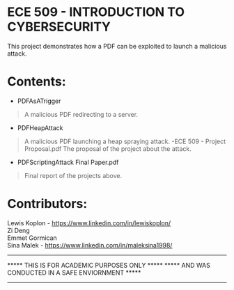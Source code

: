 # ECE 509 - INTRODUCTION TO CYBERSECURITY

This project demonstrates how a PDF can be exploited 
to launch a malicious attack.


# Contents:
- PDFAsATrigger
> A malicious PDF redirecting to a server.
- PDFHeapAttack
> A malicious PDF launching a heap spraying attack.
-ECE 509 - Project Proposal.pdf
> The proposal of the project about the attack. 
- PDFScriptingAttack Final Paper.pdf
> Final report of the projects above. 
 
# Contributors:
Lewis Koplon - https://www.linkedin.com/in/lewiskoplon/  
Zi Deng  
Emmet Gormican  
Sina Malek - https://www.linkedin.com/in/maleksina1998/  

*********************************************************
*****    THIS IS FOR ACADEMIC PURPOSES ONLY         *****
*****    AND WAS CONDUCTED IN A SAFE ENVIORNMENT    *****
*********************************************************
